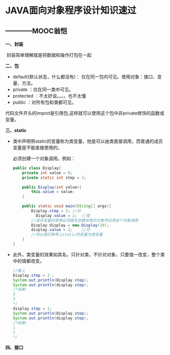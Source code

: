 #  JAVA面向对象程序设计知识速过

## 														————MOOC翁恺

**一、封装**

​	封装简单理解就是将数据和操作打包在一起

**二、包**

* default(默认状态，什么都没有)： 仅在同一包内可见。使用对象：接口、变量、方法。
* private ：仅在同一类中可见。
* protected ：不太好说。。。。也不太懂
* public ：对所有包和类都可见。

代码文件开头的improt是引用包,这样就可以使用这个包中非private修饰的函数或变量。

**三、static**

* 类中声明带static的变量称为类变量，他是可以由类直接调用，而普通的成员变量是不能直接使用的，

  必须创建一个对象调用。例如：

  ```java
  public class Display{
      private int value = 0;
      private static int step = 1;
      
      public Display(int value){
          this.value = value;
      }
      
      public static void main(String[] args){
          Display.step = 2;	//对
        	Display.value = 2;	//错
          //成员变量的使用必须是先创建该类的对象然后用这个对象调用
          Display display = new Display(10);
          display.value = 2;	//对
          //所以我们称带上static的变量为类变量
      }
  }
  ```

* 此外，类变量的效果如其名，只针对类，不针对对象，只要值一改变，整个类中的值都改变。

  ```java
  //接上
  Display.step = 3 ;
  System.out.println(Display.step);
  System.out.println(display.step);
  /*结果:
  3
  3
  */
  display.step = 1;
  System.out.println(Display.step);
  System.out.println(display.step);
  /*结果:
  1
  1
  */
  ```

**四、接口**

